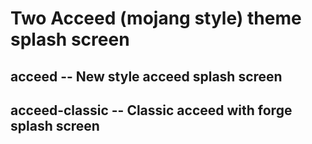 # Two Acceed (mojang style) theme splash screen

## acceed -- New style acceed splash screen

## acceed-classic -- Classic acceed with forge splash screen

